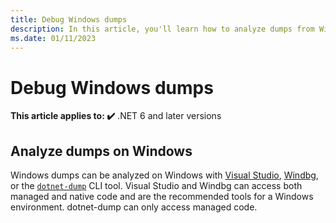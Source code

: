 ```yaml
---
title: Debug Windows dumps
description: In this article, you'll learn how to analyze dumps from Windows environments.
ms.date: 01/11/2023
---
```


# Debug Windows dumps

**This article applies to: ✔️** .NET 6 and later versions

## Analyze dumps on Windows

Windows dumps can be analyzed on Windows with [Visual Studio](/visualstudio/debugger/using-dump-files), [Windbg](/windows-hardware/drivers/debugger/debugger-download-tools), or the [`dotnet-dump`](dotnet-dump.md) CLI tool. Visual Studio and Windbg can access both managed and native code and are the recommended tools for a Windows environment. dotnet-dump can only access managed code.
